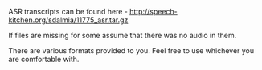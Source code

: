 ASR transcripts can be found here - http://speech-kitchen.org/sdalmia/11775_asr.tar.gz

If files are missing for some assume that there was no audio in them. 

There are various formats provided to you. Feel free to use whichever you are comfortable with.